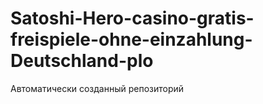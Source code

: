 # Satoshi-Hero-casino-gratis-freispiele-ohne-einzahlung-Deutschland-plo
Автоматически созданный репозиторий
